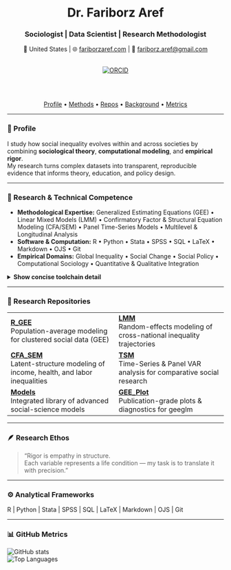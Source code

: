 <div align="center">

<h1>Dr. Fariborz Aref</h1>
<h3>Sociologist  |  Data Scientist  |  Research Methodologist</h3>

📍 United States   |   🌐 <a href="https://fariborzaref.com">fariborzaref.com</a>   |   📧 <a href="mailto:fariborz.aref@gmail.com">fariborz.aref@gmail.com</a>  

<br/>

<a href="https://orcid.org/0000-0001-6622-1824">
  <img alt="ORCID" src="https://img.shields.io/badge/ORCID-0000--0001--6622--1824-4caf50?logo=orcid&logoColor=white&labelColor=2e7d32&style=flat-square">
</a>

<br/><br/>

<!-- Section quick-links -->
<a href="#-profile">Profile</a> • 
<a href="#-research--technical-competence">Methods</a> • 
<a href="#-research-repositories">Repos</a> • 
<a href="#-academic-background">Background</a> • 
<a href="#-github-metrics">Metrics</a>

</div>

---

### 🧭 Profile  
I study how social inequality evolves within and across societies by combining **sociological theory**, **computational modeling**, and **empirical rigor**.  
My research turns complex datasets into transparent, reproducible evidence that informs theory, education, and policy design.  

---

### 🔬 Research & Technical Competence  
- **Methodological Expertise:** Generalized Estimating Equations (GEE) • Linear Mixed Models (LMM) • Confirmatory Factor & Structural Equation Modeling (CFA/SEM) • Panel Time-Series Models • Multilevel & Longitudinal Analysis  
- **Software & Computation:** R • Python • Stata • SPSS • SQL • LaTeX • Markdown • OJS • Git  
- **Empirical Domains:** Global Inequality • Social Change • Social Policy • Computational Sociology • Quantitative & Qualitative Integration  

<details>
<summary><b>Show concise toolchain detail</b></summary>

- **R Stacks:** geepack • lme4/lmerTest • lavaan/semTools • panelvar • ggplot2  
- **Reproducibility:** Project-oriented repositories with session info and saved artifacts for complete replication  
</details>

---

### 🧩 Research Repositories  

<table>
<tr>
<td>
<b><a href="https://github.com/fariborzaref/R_GEE">R_GEE</a></b><br/>
Population-average modeling for clustered social data (GEE)
</td>
<td>
<b><a href="https://github.com/fariborzaref/LMM">LMM</a></b><br/>
Random-effects modeling of cross-national inequality trajectories
</td>
</tr>
<tr>
<td>
<b><a href="https://github.com/fariborzaref/CFA_SEM">CFA_SEM</a></b><br/>
Latent-structure modeling of income, health, and labor inequalities
</td>
<td>
<b><a href="https://github.com/fariborzaref/TSM">TSM</a></b><br/>
Time-Series & Panel VAR analysis for comparative social research
</td>
</tr>
<tr>
<td>
<b><a href="https://github.com/fariborzaref/Models">Models</a></b><br/>
Integrated library of advanced social-science models
</td>
<td>
<b><a href="https://github.com/fariborzaref/GEE_Plot">GEE_Plot</a></b><br/>
Publication-grade plots & diagnostics for geeglm
</td>
</tr>
</table>

---

### 🪶 Research Ethos  
> “Rigor is empathy in structure.   
> Each variable represents a life condition — my task is to translate it with precision.”

---

### ⚙️ Analytical Frameworks  
R | Python | Stata | SPSS | SQL | LaTeX | Markdown | OJS | Git  

---

### 📊 GitHub Metrics  
<img alt="GitHub stats" src="https://github-readme-stats.vercel.app/api?username=fariborzaref&show_icons=true&theme=transparent&hide_border=true"><br/>
<img alt="Top Languages" src="https://github-readme-stats.vercel.app/api/top-langs/?username=fariborzaref&layout=compact&theme=transparent&hide_border=true&v=2">





